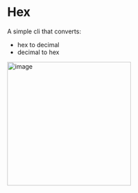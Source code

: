 # Hex

A simple cli that converts:
* hex to decimal
* decimal to hex 

<img width="285" alt="image" src="https://user-images.githubusercontent.com/38362547/230150626-dd587b42-fd9d-4dd4-924d-179f49c65059.png">
